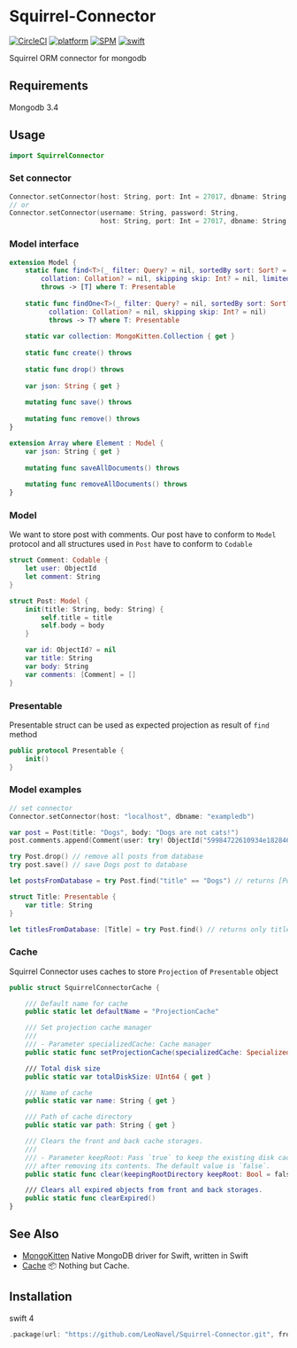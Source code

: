 # Squirrel-Connector

[![CircleCI](https://img.shields.io/circleci/project/github/RedSparr0w/node-csgo-parser.svg)](https://circleci.com/gh/LeoNavel/Squirrel-Connector)
[![platform](https://img.shields.io/badge/Platforms-OS_X%20%7C_Linux-lightgray.svg?style=flat)](https://developer.apple.com/swift/)
[![SPM](https://img.shields.io/badge/spm-Compatible-brightgreen.svg)](https://swift.org)
[![swift](https://img.shields.io/badge/swift-4.0-orange.svg)](https://developer.apple.com/swift/)

Squirrel ORM connector for mongodb


## Requirements
Mongodb 3.4

## Usage

```swift
import SquirrelConnector
```

### Set connector

```swift
Connector.setConnector(host: String, port: Int = 27017, dbname: String = "squirrel")
// or
Connector.setConnector(username: String, password: String,
                       host: String, port: Int = 27017, dbname: String = "squirrel") 
```

### Model interface

```swift
extension Model {
    static func find<T>(_ filter: Query? = nil, sortedBy sort: Sort? = nil, 
        collation: Collation? = nil, skipping skip: Int? = nil, limitedTo limit: Int? = nil)
        throws -> [T] where T: Presentable
        
    static func findOne<T>(_ filter: Query? = nil, sortedBy sort: Sort? = nil,
          collation: Collation? = nil, skipping skip: Int? = nil) 
          throws -> T? where T: Presentable
    
    static var collection: MongoKitten.Collection { get }
    
    static func create() throws
    
    static func drop() throws
    
    var json: String { get }
    
    mutating func save() throws
    
    mutating func remove() throws
}

extension Array where Element : Model {
    var json: String { get }
    
    mutating func saveAllDocuments() throws
    
    mutating func removeAllDocuments() throws
}
```

### Model
We want to store post with comments. Our post have to conform to `Model` protocol and all structures used in `Post` have to conform to `Codable`

```swift
struct Comment: Codable {
    let user: ObjectId
    let comment: String
}

struct Post: Model {
    init(title: String, body: String) {
        self.title = title
        self.body = body
    }

    var id: ObjectId? = nil
    var title: String
    var body: String
    var comments: [Comment] = []
}
```

### Presentable
Presentable struct can be used as expected projection as result of `find` method

```swift
public protocol Presentable {
    init()
}
```

### Model examples

```swift
// set connector
Connector.setConnector(host: "localhost", dbname: "exampledb")

var post = Post(title: "Dogs", body: "Dogs are not cats!")
post.comments.append(Comment(user: try! ObjectId("59984722610934e182846e7b"), comment: "blah"))

try Post.drop() // remove all posts from database
try post.save() // save Dogs post to database

let postsFromDatabase = try Post.find("title" == "Dogs") // returns [Post] where title is "Dogs"

struct Title: Presentable {
    var title: String
}

let titlesFromDatabase: [Title] = try Post.find() // returns only titles
```

### Cache
Squirrel Connector uses caches to store `Projection` of `Presentable` object

```swift
public struct SquirrelConnectorCache {

    /// Default name for cache
    public static let defaultName = "ProjectionCache"

    /// Set projection cache manager
    ///
    /// - Parameter specializedCache: Cache manager
    public static func setProjectionCache(specializedCache: SpecializedCache<Projection>)

    /// Total disk size
    public static var totalDiskSize: UInt64 { get }

    /// Name of cache
    public static var name: String { get }

    /// Path of cache directory
    public static var path: String { get }

    /// Clears the front and back cache storages.
    ///
    /// - Parameter keepRoot: Pass `true` to keep the existing disk cache directory
    /// after removing its contents. The default value is `false`.
    public static func clear(keepingRootDirectory keepRoot: Bool = false)

    /// Clears all expired objects from front and back storages.
    public static func clearExpired()
}
```

## See Also
- [MongoKitten](https://github.com/OpenKitten/MongoKitten) Native MongoDB driver for Swift, written in Swift 
- [Cache](https://github.com/LeoNavel/Cache) 📦 Nothing but Cache. 

## Installation

swift 4

```swift
.package(url: "https://github.com/LeoNavel/Squirrel-Connector.git", from: "0.1.3"),
```


